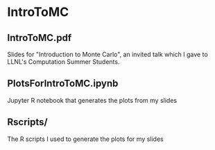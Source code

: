 IntroToMC
=========

IntroToMC.pdf 
-------------
Slides for "Introduction to Monte Carlo", 
an invited talk which I gave to LLNL's Computation Summer Students. 

PlotsForIntroToMC.ipynb
-----------------------
Jupyter R notebook that generates the plots from my slides

Rscripts/
---------
The R scripts I used to generate the plots for my slides
